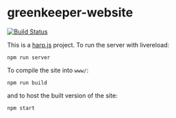 # greenkeeper-website
[![Build Status](https://travis-ci.org/greenkeeperio/website.svg?branch=master)](https://travis-ci.org/greenkeeperio/website)

This is a [harp.js](http://harpjs.com/) project. To run the server with livereload:

```
npm run server
```

To compile the site into `www/`:

```
npm run build
```

and to host the built version of the site:

```
npm start
```
